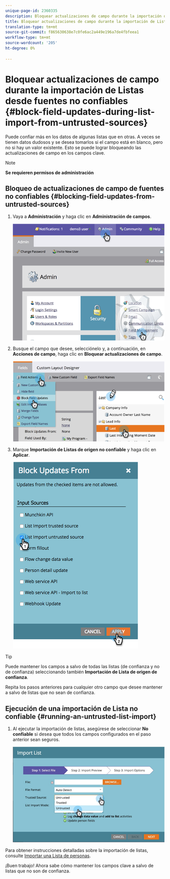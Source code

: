 ```yaml
---
unique-page-id: 2360335
description: Bloquear actualizaciones de campo durante la importación de Listas desde fuentes no confiables - Documentos de marketing - Documentación del producto
title: Bloquear actualizaciones de campo durante la importación de Listas desde fuentes no confiables
translation-type: tm+mt
source-git-commit: f865630638e7c0fe6ac2a449e196a7de4fbfeea1
workflow-type: tm+mt
source-wordcount: '205'
ht-degree: 0%

---
```



# Bloquear actualizaciones de campo durante la importación de Listas desde fuentes no confiables {#block-field-updates-during-list-import-from-untrusted-sources}

Puede confiar más en los datos de algunas listas que en otras. A veces se tienen datos dudosos y se desea tomarlos si el campo está en blanco, pero no si hay un valor existente. Esto se puede lograr bloqueando las actualizaciones de campo en los campos clave.

>[!NOTE]
>
>**Se requieren permisos de administración**

## Bloqueo de actualizaciones de campo de fuentes no confiables {#blocking-field-updates-from-untrusted-sources}

1. Vaya a **Administración** y haga clic en **Administración de campos**.

   ![](assets/image2014-9-19-9-3a38-3a38.png)

1. Busque el campo que desee, selecciónelo y, a continuación, en **Acciones de campo**, haga clic en **Bloquear actualizaciones de campo**.

   ![](assets/image2014-9-19-9-3a39-3a40.png)

1. Marque **Importación de Listas de origen no confiable** y haga clic en **Aplicar**.

   ![](assets/blockupdates.png)

>[!TIP]
>
>Puede mantener los campos a salvo de todas las listas (de confianza y no de confianza) seleccionando también **Importación de Lista de origen de confianza**.

Repita los pasos anteriores para cualquier otro campo que desee mantener a salvo de listas que no sean de confianza.

## Ejecución de una importación de Lista no confiable {#running-an-untrusted-list-import}

1. Al ejecutar la importación de listas, asegúrese de seleccionar **No confiable** si desea que todos los campos configurados en el paso anterior sean seguros.

   ![](assets/importpersondetails.jpg)

Para obtener instrucciones detalladas sobre la importación de listas, consulte [Importar una Lista de personas](/help/marketo/getting-started/quick-wins/import-a-list-of-people.md).

¡Buen trabajo! Ahora sabe cómo mantener los campos clave a salvo de listas que no son de confianza.
